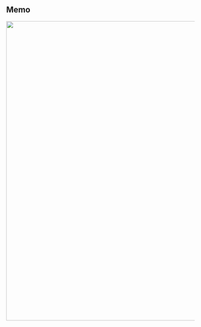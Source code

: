 ## Memo


<img width="800px" src="https://user-images.githubusercontent.com/15260226/132125213-139bc64c-f137-45a9-9bd3-18fd66226504.jpeg" />
